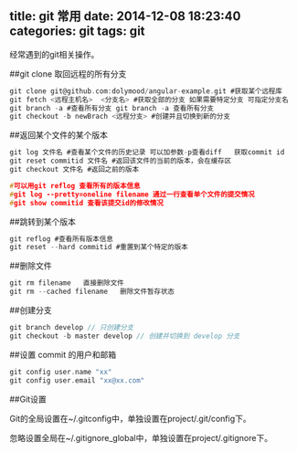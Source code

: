 title: git  常用
date: 2014-12-08 18:23:40
categories: git
tags: git
---
经常遇到的git相关操作。

##git clone 取回远程的所有分支

```c
git clone git@github.com:dolymood/angular-example.git #获取某个远程库
git fetch <远程主机名>  <分支名> #获取全部的分支 如果需要特定分支 可指定分支名
git branch -a #查看所有分支 git branch -a 查看所有分支
git checkout -b newBrach <远程分支> #创建并且切换到新的分支
```

##返回某个文件的某个版本 

```c
git log 文件名 #查看某个文件的历史记录 可以加参数-p查看diff   获取commit id
git reset commitid 文件名 #返回该文件的当前的版本，会在缓存区
git checkout 文件名 #返回之前的版本

#可以用git reflog 查看所有的版本信息
#git log --pretty=oneline filename 通过一行查看单个文件的提交情况
#git show commitid 查看该提交id的修改情况
```

##跳转到某个版本

```c
git reflog #查看所有版本信息
git reset --hard commitid #重置到某个特定的版本
```

##删除文件

```c
git rm filename   直接删除文件
git rm --cached filename   删除文件暂存状态
```
 
##创建分支

```c
git branch develop // 只创建分支
git checkout -b master develop // 创建并切换到 develop 分支
```

##设置 commit 的用户和邮箱

```c
git config user.name "xx"
git config user.email "xx@xx.com"
```

##Git设置

Git的全局设置在~/.gitconfig中，单独设置在project/.git/config下。

忽略设置全局在~/.gitignore_global中，单独设置在project/.gitignore下。

